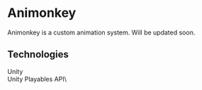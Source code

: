 # Animonkey
Animonkey is a custom animation system. Will be updated soon.

## Technologies ##
Unity\
Unity Playables API\
